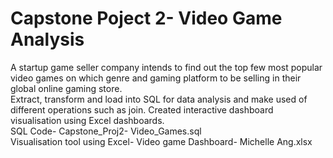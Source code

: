 # Capstone Poject 2- Video Game Analysis
A startup game seller company intends to find out the top few most popular video games on which genre and gaming platform to be selling in their global online gaming store.
<br /> Extract, transform and load into SQL for data analysis and make used of different operations such as join. Created interactive dashboard visualisation using Excel dashboards.
<br /> SQL Code- Capstone_Proj2- Video_Games.sql
<br /> Visualisation tool using Excel- Video game Dashboard- Michelle Ang.xlsx
